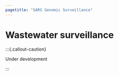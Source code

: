 ```yaml
---
pagetitle: "SARS Genomic Surveillance"
---
```


# Wastewater surveillance

:::{.callout-caution}

Under development

:::